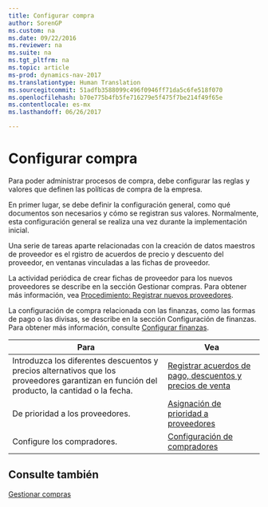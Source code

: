 ```yaml
---
title: Configurar compra
author: SorenGP
ms.custom: na
ms.date: 09/22/2016
ms.reviewer: na
ms.suite: na
ms.tgt_pltfrm: na
ms.topic: article
ms-prod: dynamics-nav-2017
ms.translationtype: Human Translation
ms.sourcegitcommit: 51adfb3588099c496f0946ff71da5c6fe518f070
ms.openlocfilehash: b70e775b4fb5fe716279e5f475f7be214f49f65e
ms.contentlocale: es-mx
ms.lasthandoff: 06/26/2017

---
```


# <a name="set-up-purchasing"></a>Configurar compra
Para poder administrar procesos de compra, debe configurar las reglas y valores que definen las políticas de compra de la empresa.

En primer lugar, se debe definir la configuración general, como qué documentos son necesarios y cómo se registran sus valores. Normalmente, esta configuración general se realiza una vez durante la implementación inicial.

Una serie de tareas aparte relacionadas con la creación de datos maestros de proveedor es el rgistro de acuerdos de precio y descuento del proveedor, en ventanas vinculadas a las fichas de proveedor.

La actividad periódica de crear fichas de proveedor para los nuevos proveedores se describe en la sección Gestionar compras. Para obtener más información, vea [Procedimiento: Registrar nuevos proveedores](purchasing-how-register-new-vendors.md).

La configuración de compra relacionada con las finanzas, como las formas de pago o las divisas, se describe en la sección Configuración de finanzas. Para obtener más información, consulte [Configurar finanzas](finance-setup-setup-finance-setup.md).

|Para |Vea |
|---|----|
|Introduzca los diferentes descuentos y precios alternativos que los proveedores garantizan en función del producto, la cantidad o la fecha.|[Registrar acuerdos de pago, descuentos y precios de venta](purchasing-how-record-purchase-price-discount-payment-agreements.md)|
|De prioridad a los proveedores.|[Asignación de prioridad a proveedores](purchasing-how-prioritize-vendors.md)|
|Configure los compradores.|[Configuración de compradores](purchasing-how-setup-purchasers.md)|

## <a name="see-also"></a>Consulte también
[Gestionar compras](purchasing-manage-purchasing.md)


